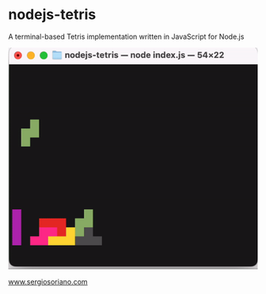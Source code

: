 # nodejs-tetris
 A terminal-based Tetris implementation written in JavaScript for Node.js

![Node.js Tetris](https://github.com/sergiss/nodejs-tetris/blob/master/node-tetris.gif?raw=true)

 www.sergiosoriano.com